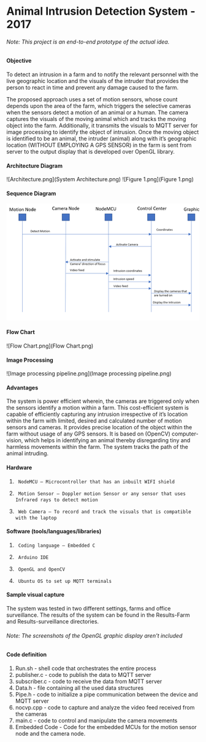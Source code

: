 # Animal Intrusion Detection System - 2017
######  Note: This project is an end-to-end prototype of the actual idea.

#### Objective

   To detect an intrusion in a farm and to notify the relevant personnel with the live geographic location and the visuals of the intruder that provides the person to react in time and prevent any damage caused to the farm.

The proposed approach uses a set of motion sensors, whose count depends upon the area of the farm, which triggers the selective cameras when the sensors detect a motion of an animal or a human. The camera captures the visuals of the moving animal which and tracks the moving object into the farm. Additionally, it transmits the visuals to MQTT server for image processing to identify the object of intrusion. Once the moving object is identified to be an animal, the intruder (animal) along with it’s geographic location (WITHOUT EMPLOYING A GPS SENSOR) in the farm is sent from server to the output display that is developed over OpenGL library.

#### Architecture Diagram
![Architecture.png](System Architecture.png)
![Figure 1.png](Figure 1.png)

#### Sequence Diagram
![sequence_diagram.png](sequence_diagram.png)

#### Flow Chart
![Flow Chart.png](Flow Chart.png) 

#### Image Processing 
![Image processing pipeline.png](Image processing pipeline.png)


#### Advantages
The system is power efficient wherein, the cameras are triggered only when the sensors identify a motion within a farm.
This cost-efficient system is capable of efficiently capturing any intrusion irrespective of it’s location within the farm with limited, desired and calculated number of motion sensors and cameras.
It provides precise location of the object within the farm without usage of any GPS sensors.
It is based on (OpenCV) computer-vision, which helps in identifying an animal thereby disregarding tiny and harmless movements within the farm.
The system tracks the path of the animal intruding.

#### Hardware

1.      NodeMCU – Microcontroller that has an inbuilt WIFI shield
2.      Motion Sensor – Doppler motion Sensor or any sensor that uses Infrared rays to detect motion
3.      Web Camera – To record and track the visuals that is compatible with the laptop

#### Software (tools/languages/libraries)

1.      Coding language – Embedded C
2.      Arduino IDE
3.      OpenGL and OpenCV
4.      Ubuntu OS to set up MQTT terminals

#### Sample visual capture

The system was tested in two different settings, farms and office surveillance. The results of the system can be found in the Results-Farm and Results-surveillance directories. 

###### Note: The screenshots of the OpenGL graphic display aren't included

#### Code definition

1.   Run.sh - shell code that orchestrates the entire process
2.   publisher.c - code to publish the data to MQTT server
3.   subscriber.c - code to receive the data from MQTT server
4.   Data.h -  file containing all the used data structures
5.   Pipe.h - code to initialize a pipe communication between the device and MQTT server
6.   nocvp.cpp - code to capture and analyze the video feed received from the cameras
7.   main.c - code to control and manipulate the camera  movements
8.   Embedded Code - Code for the embedded MCUs for the motion sensor node and the camera node. 
